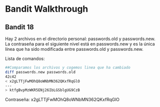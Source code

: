 # Bandit Walkthrough

## Bandit 18

Hay 2 archivos en el directorio personal: passwords.old y passwords.new. La contraseña para el siguiente nivel está en passwords.new y es la única línea que ha sido modificada entre passwords.old y passwords.new.

Lista de comandos:

```bash
##Comparamos los archivos y cogemos linea que ha cambiado
diff passwords.new passwords.old 
42c42
< x2gLTTjFwMOhQ8oWNbMN362QKxfRqGlO
---
> ktfgBvpMzWKR5ENj26IbLGSblgUG9CzB

```
Contraseña: x2gLTTjFwMOhQ8oWNbMN362QKxfRqGlO
